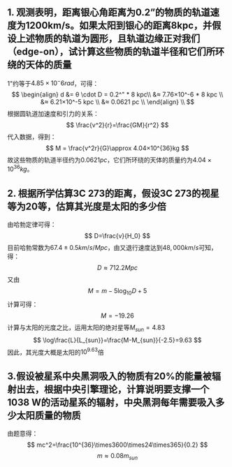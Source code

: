 ## 1. 观测表明，距离银⼼⻆距离为0.2”的物质的轨道速度为1200km/s。如果太阳到银⼼的距离8kpc，并假设上述物质的轨道为圆形，且轨道边缘正对我们（edge-on），试计算这些物质的轨道半径和它们所环绕的天体的质量
1"约等于$4.85×10^-6 rad$，可得：
$$
\begin{align}
d &= θ \cdot D = 0.2^" * 8 kpc\\
&≈ 7.76×10^-6 * 8 kpc \\
&≈ 6.21×10^-5 kpc \\
&≈ 0.0621 pc \\
\end{align} \\
$$
根据圆轨道加速度和引力的关系：
$$
\frac{v^2}{r}=\frac{GM}{r^2}
$$
代入数据，得到：
$$
M = \frac{v^2r}{G}\approx 4.04×10^{36}kg
$$
故这些物质的轨道半径约为$0.0621 pc$，它们所环绕的天体的质量约为$4.04×10^{36} kg$。
## 2. 根据所学估算3C 273的距离，假设3C 273的视星等为20等，估算其光度是太阳的多少倍
由哈勃定律可得：
$$
D=\frac{v}{H_0}
$$
目前哈勃常数为$67.4 ± 0.5 km/s/Mpc$，由又退⾏速度达到$48,000km/s$可知，得：
$$
D\approx 712.2Mpc
$$
又由
$$
M=m-5\log_{10}D+5
$$
计算可得：
$$
M=-19.26
$$
计算与太阳的光度之比，运用太阳的绝对星等$M_{sun}=4.83$
$$
\log\frac{L}{L_{sun}}=\frac{M-M_{sun}}{-2.5}=9.63
$$
因此，其光度大概是太阳的$10^{9.63}$倍

## 3.假设被星系中央⿊洞吸⼊的物质有20%的能量被辐射出去，根据中央引擎理论，计算说明要⽀撑⼀个1038 W的活动星系的辐射，中央⿊洞每年需要吸⼊多少太阳质量的物质
由题意得：
$$
mc^2=\frac{10^{36}\times3600\times24\times365}{0.2}
$$
$$
m\approx 0.08m_{sun}
$$


